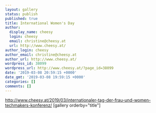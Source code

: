 ```yaml
---
layout: gallery
status: publish
published: true
title: International Women's Day
author:
  display_name: cheesy
  login: cheesy
  email: christine@cheesy.at
  url: http://www.cheesy.at/
author_login: cheesy
author_email: christine@cheesy.at
author_url: http://www.cheesy.at/
wordpress_id: 38099
wordpress_url: http://www.cheesy.at/?page_id=38099
date: '2019-03-08 20:59:15 +0000'
date_gmt: '2019-03-08 19:59:15 +0000'
categories: []
comments: []
---
```

http://www.cheesy.at/2019/03/internationaler-tag-der-frau-und-women-techmakers-konferenz/
[gallery orderby="title"]

